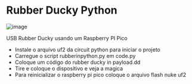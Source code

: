 # Rubber Ducky Python

![image](https://user-images.githubusercontent.com/48387196/130365672-d4c272e5-c963-4d18-ab8c-1c9a232a829f.png)

USB Rubber Ducky usando um Raspberry PI Pico

- Instale o arquivo uf2 da circuit python para iniciar o projeto
- Carregue o script rubberinpython.py em code.py
- Coloque um código do rubber ducky in payload.dd
- Tire e coloque o dispositivo e veja a magica
- Para reinicializar o raspberry pi pico coloque o arquivo flash nuke uf2
